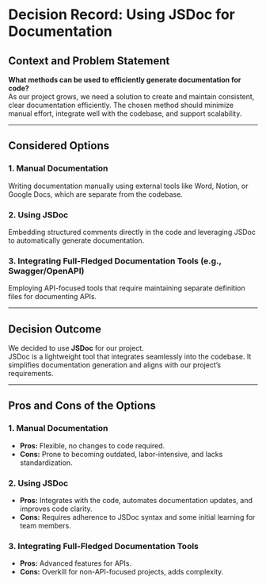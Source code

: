 # Decision Record: Using JSDoc for Documentation

## Context and Problem Statement

**What methods can be used to efficiently generate documentation for code?**  
As our project grows, we need a solution to create and maintain consistent, clear documentation efficiently. The chosen method should minimize manual effort, integrate well with the codebase, and support scalability.

---

## Considered Options

### 1. **Manual Documentation**

Writing documentation manually using external tools like Word, Notion, or Google Docs, which are separate from the codebase.

### 2. **Using JSDoc**

Embedding structured comments directly in the code and leveraging JSDoc to automatically generate documentation.

### 3. **Integrating Full-Fledged Documentation Tools (e.g., Swagger/OpenAPI)**

Employing API-focused tools that require maintaining separate definition files for documenting APIs.

---

## Decision Outcome

We decided to use **JSDoc** for our project.  
JSDoc is a lightweight tool that integrates seamlessly into the codebase. It simplifies documentation generation and aligns with our project’s requirements.

---

## Pros and Cons of the Options

### 1. **Manual Documentation**

- **Pros:** Flexible, no changes to code required.
- **Cons:** Prone to becoming outdated, labor-intensive, and lacks standardization.

### 2. **Using JSDoc**

- **Pros:** Integrates with the code, automates documentation updates, and improves code clarity.
- **Cons:** Requires adherence to JSDoc syntax and some initial learning for team members.

### 3. **Integrating Full-Fledged Documentation Tools**

- **Pros:** Advanced features for APIs.
- **Cons:** Overkill for non-API-focused projects, adds complexity.
